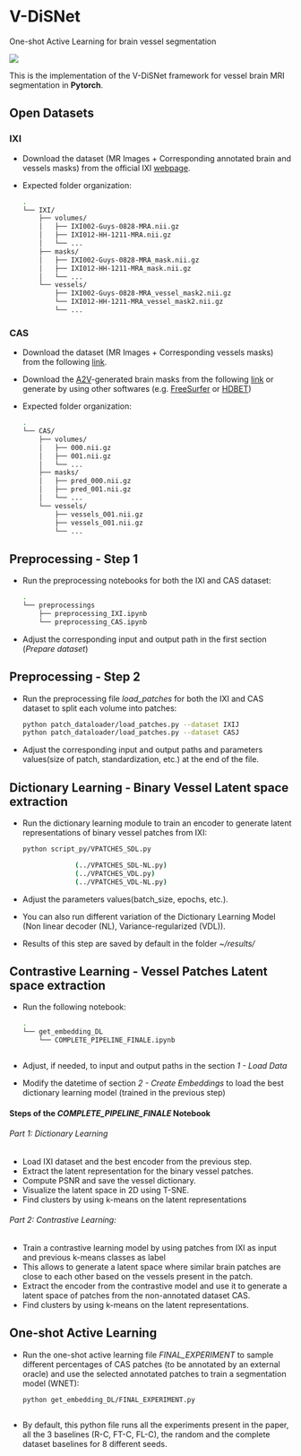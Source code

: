 # V-DiSNet
One-shot Active Learning for brain vessel segmentation

<img src="imgs/pipeline.png" >

This is the implementation of the V-DiSNet framework for vessel brain MRI segmentation in **Pytorch**.

## Open Datasets

### IXI

- Download the dataset (MR Images + Corresponding annotated brain and vessels masks) from the official IXI [webpage](https://brain-development.org/ixi-dataset).
- Expected folder organization:

    ```bash
    .
    └── IXI/
        ├── volumes/
        │   ├── IXI002-Guys-0828-MRA.nii.gz
        │   ├── IXI012-HH-1211-MRA.nii.gz
        │   └── ...
        ├── masks/
        │   ├── IXI002-Guys-0828-MRA_mask.nii.gz
        │   ├── IXI012-HH-1211-MRA_mask.nii.gz
        │   └── ...
        └── vessels/
            ├── IXI002-Guys-0828-MRA_vessel_mask2.nii.gz
            └── IXI012-HH-1211-MRA_vessel_mask2.nii.gz
            └── ...
    ```

### CAS

- Download the dataset (MR Images + Corresponding vessels masks) from the following [link](https://codalab.lisn.upsaclay.fr/competitions/9804).
- Download the [A2V](linktoA2V.it)-generated brain masks from the following [link](linktoA2V.it) or generate by using other softwares (e.g. [FreeSurfer](https://surfer.nmr.mgh.harvard.edu/) or [HDBET](https://github.com/MIC-DKFZ/HD-BET))
- Expected folder organization:

    ```bash
    .
    └── CAS/
        ├── volumes/
        │   ├── 000.nii.gz
        │   ├── 001.nii.gz
        │   └── ...
        ├── masks/
        │   ├── pred_000.nii.gz
        │   ├── pred_001.nii.gz
        │   └── ...
        └── vessels/
            ├── vessels_001.nii.gz
            ├── vessels_001.nii.gz
            └── ...
    ```

    


## Preprocessing - Step 1
    
- Run the preprocessing notebooks for both the IXI and CAS dataset:

    ```bash
    .
    └── preprocessings
        ├── preprocessing_IXI.ipynb
        └── preprocessing_CAS.ipynb
    ```
- Adjust the corresponding input and output path in the first section (*Prepare dataset*)

## Preprocessing - Step 2
    
- Run the preprocessing file *load_patches* for both the IXI and CAS dataset to split each volume into patches:

    ```bash
    python patch_dataloader/load_patches.py --dataset IXIJ
    python patch_dataloader/load_patches.py --dataset CASJ
    ```
- Adjust the corresponding input and output paths and parameters values(size of patch, standardization, etc.) at the end of the file.


## Dictionary Learning - Binary Vessel Latent space extraction
    
- Run the dictionary learning module to train an encoder to generate latent representations of binary vessel patches from IXI:

    ```bash
    python script_py/VPATCHES_SDL.py
    
                 (../VPATCHES_SDL-NL.py)
                 (../VPATCHES_VDL.py)
                 (../VPATCHES_VDL-NL.py)
    ```
- Adjust the parameters values(batch_size, epochs, etc.).
- You can also run different variation of the Dictionary Learning Model (Non linear decoder (NL), Variance-regularized (VDL)).
- Results of this step are saved by default in the folder *~/results/*
## Contrastive Learning - Vessel Patches Latent space extraction
    
- Run the following notebook: 

    ```bash
    .
    └── get_embedding_DL
        └── COMPLETE_PIPELINE_FINALE.ipynb
         
    ```
- Adjust, if needed, to input and output paths in the section *1 - Load Data*
- Modify the datetime of section *2 - Create Embeddings* to load the best dictionary learning model (trained in the previous step)

#### Steps of the *COMPLETE_PIPELINE_FINALE* Notebook

###### Part 1: Dictionary Learning
- Load IXI dataset and the best encoder from the previous step.
- Extract the latent representation for the binary vessel patches.
- Compute PSNR and save the vessel dictionary.
- Visualize the latent space in 2D using T-SNE.
- Find clusters by using k-means on the latent representations 

###### Part 2: Contrastive Learning:
- Train a contrastive learning model by using patches from IXI as input and previous k-means classes as label
- This allows to generate a latent space where similar brain patches are close to each other based on the vessels present in the patch.
- Extract the encoder from the contrastive model and use it to generate a latent space of patches from the non-annotated dataset CAS.
- Find clusters by using k-means on the latent representations. 

## One-shot Active Learning
    
- Run the one-shot active learning file *FINAL_EXPERIMENT* to sample different percentages of CAS patches (to be annotated by an external oracle) and use the selected annotated patches to train a segmentation model (WNET):

    ```bash
    python get_embedding_DL/FINAL_EXPERIMENT.py
         
    ```
- By default, this python file runs all the experiments present in the paper, all the 3 baselines (R-C, FT-C, FL-C), the random and the complete dataset baselines for 8 different seeds.


